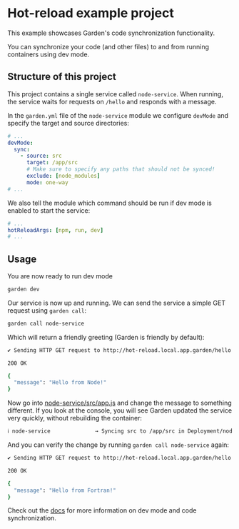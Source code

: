 # Hot-reload example project

This example showcases Garden's code synchronization functionality.

You can synchronize your code (and other files) to and from running containers using dev mode.

## Structure of this project

This project contains a single service called `node-service`. When running, the service waits for requests on `/hello` and responds with a message.

In the `garden.yml` file of the `node-service` module we configure `devMode` and specify the target and source directories:

```yaml
# ...
devMode:
  sync:
    - source: src
      target: /app/src
      # Make sure to specify any paths that should not be synced!
      exclude: [node_modules]
      mode: one-way
# ...
```

We also tell the module which command should be run if dev mode is enabled to start the service:

```yaml
# ...
hotReloadArgs: [npm, run, dev]
# ...
```

## Usage

You are now ready to run dev mode

```sh
garden dev
```

Our service is now up and running. We can send the service a simple GET request using `garden call`:

```sh
garden call node-service
```

Which will return a friendly greeting (Garden is friendly by default):

```sh
✔ Sending HTTP GET request to http://hot-reload.local.app.garden/hello

200 OK

{
  "message": "Hello from Node!"
}
```

Now go into [node-service/src/app.js](node-service/src/app.js) and change the message to something different. If you look at the console, you will see Garden updated the service very quickly, without rebuilding the container:

```sh
ℹ node-service              → Syncing src to /app/src in Deployment/node-service
```

And you can verify the change by running `garden call node-service` again:

```sh
✔ Sending HTTP GET request to http://hot-reload.local.app.garden/hello

200 OK

{
  "message": "Hello from Fortran!"
}
```

Check out the [docs](https://docs.garden.io/guides/code-synchronization-dev-mode) for more information on dev mode and code synchronization.
